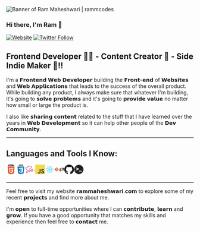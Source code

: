 <img src="https://media-exp1.licdn.com/dms/image/C4E16AQELzyFEyK9W8A/profile-displaybackgroundimage-shrink_350_1400/0/1631182670615?e=1636588800&v=beta&t=Vg4CGg7fzybyR_dScRlbSPJqwC7LHJltc2vfYmtoA_U" alt="Banner of Ram Maheshwari | rammcodes">

### Hi there, I'm Ram 👋

[![Website](https://img.shields.io/website?label=rammaheshwari.com&style=for-the-badge&url=https%3A%2F%2Fcodestackr.com)](https://rammaheshwari.com)
[![Twitter Follow](https://img.shields.io/twitter/follow/rammcodes?color=1DA1F2&logo=twitter&style=for-the-badge)](https://twitter.com/intent/follow?original_referer=https%3A%2F%2Fgithub.com%2Frammcodes&screen_name=rammcodes)

## Frontend Developer 👨‍💻 - Content Creator 🚀 - Side Indie Maker 🥑!!

I'm a 𝗙𝗿𝗼𝗻𝘁𝗲𝗻𝗱 𝗪𝗲𝗯 𝗗𝗲𝘃𝗲𝗹𝗼𝗽𝗲𝗿 building the 𝗙𝗿𝗼𝗻𝘁-𝗲𝗻𝗱 of 𝗪𝗲𝗯𝘀𝗶𝘁𝗲𝘀 and 𝗪𝗲𝗯 𝗔𝗽𝗽𝗹𝗶𝗰𝗮𝘁𝗶𝗼𝗻𝘀 that leads to the success of the overall product. While building any product, I always make sure that whatever I'm building, it's going to 𝘀𝗼𝗹𝘃𝗲 𝗽𝗿𝗼𝗯𝗹𝗲𝗺𝘀 and it's going to 𝗽𝗿𝗼𝘃𝗶𝗱𝗲 𝘃𝗮𝗹𝘂𝗲 no matter how small or large the product is.

I also like 𝘀𝗵𝗮𝗿𝗶𝗻𝗴 𝗰𝗼𝗻𝘁𝗲𝗻𝘁 related to the stuff that I have learned over the years in 𝗪𝗲𝗯 𝗗𝗲𝘃𝗲𝗹𝗼𝗽𝗺𝗲𝗻𝘁 so it can help other people of the 𝗗𝗲𝘃 𝗖𝗼𝗺𝗺𝘂𝗻𝗶𝘁𝘆.

---

## **Languages and Tools I Know**:


<img align="left" alt="HTML5" width="26px" src="https://raw.githubusercontent.com/github/explore/80688e429a7d4ef2fca1e82350fe8e3517d3494d/topics/html/html.png" />
<img align="left" alt="CSS3" width="26px" src="https://raw.githubusercontent.com/github/explore/80688e429a7d4ef2fca1e82350fe8e3517d3494d/topics/css/css.png" /> 
<img align="left" alt="Sass" width="26px" src="https://raw.githubusercontent.com/github/explore/80688e429a7d4ef2fca1e82350fe8e3517d3494d/topics/sass/sass.png" />
<img align="left" alt="JavaScript" width="26px" src="https://raw.githubusercontent.com/github/explore/80688e429a7d4ef2fca1e82350fe8e3517d3494d/topics/javascript/javascript.png" /> 
<img align="left" alt="React" width="26px" src="https://raw.githubusercontent.com/github/explore/80688e429a7d4ef2fca1e82350fe8e3517d3494d/topics/react/react.png" /> 

<img align="left" alt="Git" width="26px" src="https://raw.githubusercontent.com/github/explore/80688e429a7d4ef2fca1e82350fe8e3517d3494d/topics/git/git.png" />
<img align="left" alt="GitHub" width="26px" src="https://raw.githubusercontent.com/github/explore/78df643247d429f6cc873026c0622819ad797942/topics/github/github.png" />
<img align="left" alt="Terminal" width="26px" src="https://raw.githubusercontent.com/github/explore/80688e429a7d4ef2fca1e82350fe8e3517d3494d/topics/terminal/terminal.png" />

<br />
<br />

---

Feel free to visit my website 𝗿𝗮𝗺𝗺𝗮𝗵𝗲𝘀𝗵𝘄𝗮𝗿𝗶.𝗰𝗼𝗺 to explore some of my recent 𝗽𝗿𝗼𝗷𝗲𝗰𝘁𝘀 and find more about me.

I'm 𝗼𝗽𝗲𝗻 to full-time opportunities where I can 𝗰𝗼𝗻𝘁𝗿𝗶𝗯𝘂𝘁𝗲, 𝗹𝗲𝗮𝗿𝗻 and 𝗴𝗿𝗼𝘄. If you have a good opportunity that matches my skills and experience then feel free to 𝗰𝗼𝗻𝘁𝗮𝗰𝘁 me.



